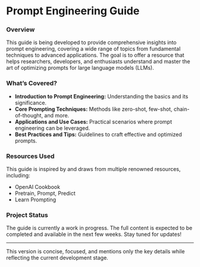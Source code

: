 
# Prompt Engineering Guide

### **Overview**

This guide is being developed to provide comprehensive insights into prompt engineering, covering a wide range of topics from fundamental techniques to advanced applications. The goal is to offer a resource that helps researchers, developers, and enthusiasts understand and master the art of optimizing prompts for large language models (LLMs).

### **What’s Covered?**

- **Introduction to Prompt Engineering:** Understanding the basics and its significance.
- **Core Prompting Techniques:** Methods like zero-shot, few-shot, chain-of-thought, and more.
- **Applications and Use Cases:** Practical scenarios where prompt engineering can be leveraged.
- **Best Practices and Tips:** Guidelines to craft effective and optimized prompts.

### **Resources Used**

This guide is inspired by and draws from multiple renowned resources, including:
- OpenAI Cookbook
- Pretrain, Prompt, Predict
- Learn Prompting

### **Project Status**

The guide is currently a work in progress. The full content is expected to be completed and available in the next few weeks. Stay tuned for updates!

---

This version is concise, focused, and mentions only the key details while reflecting the current development stage.
